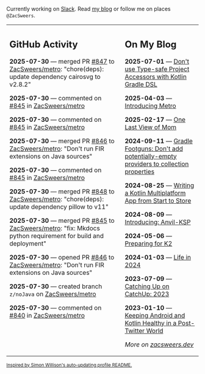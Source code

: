 Currently working on [Slack](https://slack.com/). Read [my blog](https://zacsweers.dev/) or follow me on places `@ZacSweers`.

<table><tr><td valign="top" width="60%">

## GitHub Activity
<!-- githubActivity starts -->
**2025-07-30** — merged PR [#847](https://github.com/ZacSweers/metro/pull/847) to [ZacSweers/metro](https://github.com/ZacSweers/metro): "chore(deps): update dependency cairosvg to v2.8.2"

**2025-07-30** — commented on [#845](https://github.com/ZacSweers/metro/pull/845#issuecomment-3134826936) in [ZacSweers/metro](https://github.com/ZacSweers/metro)

**2025-07-30** — commented on [#845](https://github.com/ZacSweers/metro/pull/845#issuecomment-3134826119) in [ZacSweers/metro](https://github.com/ZacSweers/metro)

**2025-07-30** — merged PR [#846](https://github.com/ZacSweers/metro/pull/846) to [ZacSweers/metro](https://github.com/ZacSweers/metro): "Don't run FIR extensions on Java sources"

**2025-07-30** — commented on [#845](https://github.com/ZacSweers/metro/pull/845#issuecomment-3134820726) in [ZacSweers/metro](https://github.com/ZacSweers/metro)

**2025-07-30** — merged PR [#848](https://github.com/ZacSweers/metro/pull/848) to [ZacSweers/metro](https://github.com/ZacSweers/metro): "chore(deps): update dependency pillow to v11"

**2025-07-30** — merged PR [#845](https://github.com/ZacSweers/metro/pull/845) to [ZacSweers/metro](https://github.com/ZacSweers/metro): "fix: Mkdocs python requirement for build and deployment"

**2025-07-30** — opened PR [#846](https://github.com/ZacSweers/metro/pull/846) to [ZacSweers/metro](https://github.com/ZacSweers/metro): "Don't run FIR extensions on Java sources"

**2025-07-30** — created branch `z/noJava` on [ZacSweers/metro](https://github.com/ZacSweers/metro)

**2025-07-30** — commented on [#840](https://github.com/ZacSweers/metro/pull/840#issuecomment-3134793988) in [ZacSweers/metro](https://github.com/ZacSweers/metro)
<!-- githubActivity ends -->
</td><td valign="top" width="40%">

## On My Blog
<!-- blog starts -->
**2025-07-01** — [Don't use Type-safe Project Accessors with Kotlin Gradle DSL](https://www.zacsweers.dev/dont-use-type-safe-project-accessors-with-kotlin-gradle-dsl/)

**2025-04-03** — [Introducing Metro](https://www.zacsweers.dev/introducing-metro/)

**2025-02-17** — [One Last View of Mom](https://www.zacsweers.dev/one-last-view-of-mom/)

**2024-09-11** — [Gradle Footguns: Don't add potentially-empty providers to collection properties](https://www.zacsweers.dev/gradle-footgun-adding-empty-providers-to-collection-properties/)

**2024-08-25** — [Writing a Kotlin Multiplatform App from Start to Store](https://www.zacsweers.dev/writing-a-kotlin-multiplatform-app-from-start-to-store/)

**2024-08-09** — [Introducing: Anvil-KSP](https://www.zacsweers.dev/introducing-anvil-ksp/)

**2024-05-06** — [Preparing for K2](https://www.zacsweers.dev/preparing-for-k2/)

**2024-01-03** — [Life in 2024](https://www.zacsweers.dev/life-in-2024/)

**2023-07-09** — [Catching Up on CatchUp: 2023](https://www.zacsweers.dev/catching-up-on-catchup-2023/)

**2023-01-10** — [Keeping Android and Kotlin Healthy in a Post-Twitter World](https://www.zacsweers.dev/keeping-android-healthy/)
<!-- blog ends -->
_More on [zacsweers.dev](https://zacsweers.dev/)_
</td></tr></table>

<sub><a href="https://simonwillison.net/2020/Jul/10/self-updating-profile-readme/">Inspired by Simon Willison's auto-updating profile README.</a></sub>